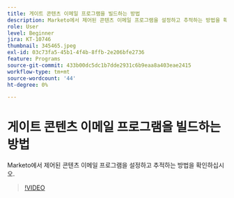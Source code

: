 ```yaml
---
title: 게이트 콘텐츠 이메일 프로그램을 빌드하는 방법
description: Marketo에서 제어된 콘텐츠 이메일 프로그램을 설정하고 추적하는 방법을 확인하십시오.
role: User
level: Beginner
jira: KT-10746
thumbnail: 345465.jpeg
exl-id: 03c73fa5-45b1-4f4b-8ffb-2e206bfe2736
feature: Programs
source-git-commit: 433b00dc5dc1b7dde2931c6b9eaa8a403eae2415
workflow-type: tm+mt
source-wordcount: '44'
ht-degree: 0%

---
```


# 게이트 콘텐츠 이메일 프로그램을 빌드하는 방법

Marketo에서 제어된 콘텐츠 이메일 프로그램을 설정하고 추적하는 방법을 확인하십시오.

>[!VIDEO](https://video.tv.adobe.com/v/345465/?quality=12&learn=on)
